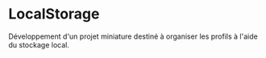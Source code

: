 # LocalStorage
Développement d'un projet miniature destiné à organiser les profils à l'aide du stockage local.
